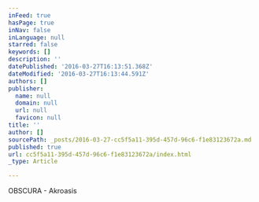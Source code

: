 ```yaml
---
inFeed: true
hasPage: true
inNav: false
inLanguage: null
starred: false
keywords: []
description: ''
datePublished: '2016-03-27T16:13:51.368Z'
dateModified: '2016-03-27T16:13:44.591Z'
authors: []
publisher:
  name: null
  domain: null
  url: null
  favicon: null
title: ''
author: []
sourcePath: _posts/2016-03-27-cc5f5a11-395d-457d-96c6-f1e83123672a.md
published: true
url: cc5f5a11-395d-457d-96c6-f1e83123672a/index.html
_type: Article

---
```

OBSCURA - Akroasis